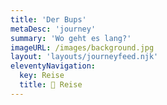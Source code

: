 ```yaml
---
title: 'Der Bups'
metaDesc: 'journey'
summary: 'Wo geht es lang?'
imageURL: /images/background.jpg
layout: 'layouts/journeyfeed.njk'
eleventyNavigation:
  key: Reise
  title: 📝 Reise
---
```


